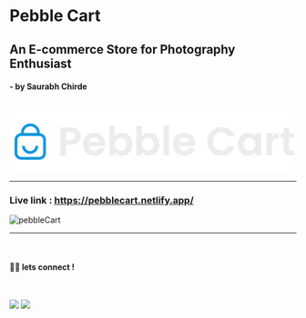 # Pebble Cart

## An E-commerce Store for Photography Enthusiast
#### - by Saurabh Chirde
 
 <br>
<div>

<img src="/src/assets/logo/logo-light.svg" width="500px" height="auto" alt="logo" />

<br>

</div>

---
### Live link : https://pebblecart.netlify.app/

![pebbleCart](https://user-images.githubusercontent.com/92800463/154905370-05c6aee1-0d34-45e4-a50c-ee6b0817f271.gif)

---
<br>

#### 👨‍💻 lets connect !

<br>

<a href="https://twitter.com/saurabhchirde"><img src="https://img.shields.io/badge/Twitter-1DA1F2?style=for-the-badge&logo=twitter&logoColor=white" width="93px"/></a>
<a href="https://www.linkedin.com/in/saurabhchirde/"><img src="https://img.shields.io/badge/LinkedIn-0077B5?style=for-the-badge&logo=linkedin&logoColor=white" width="100px"/></a>
